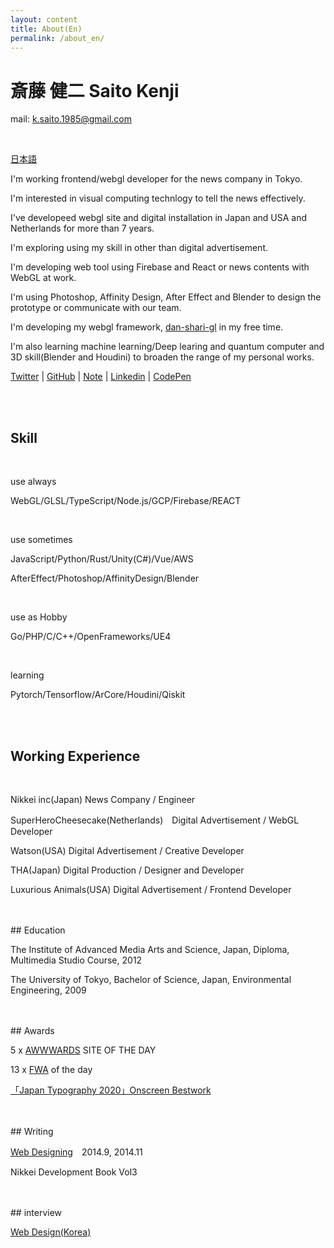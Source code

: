 ```yaml
---
layout: content
title: About(En)
permalink: /about_en/
---
```



<h1 class="about-h1">斎藤 健二 Saito Kenji</h1>

mail: k.saito.1985@gmail.com

<br>

[日本語](/about)

I'm working frontend/webgl developer for the news company in Tokyo.

I'm interested in visual computing technlogy to tell the news effectively.

I've developeed webgl site and digital installation in Japan and USA and Netherlands for more than 7 years.

I'm exploring using my skill in other than digital advertisement.

I'm developing web tool using Firebase and React or news contents with WebGL at work.

I'm using Photoshop, Affinity Design, After Effect and Blender to design the prototype or communicate with our team.

I'm developing my webgl framework, [dan-shari-gl](https://github.com/kenjiSpecial/dan-shari-gl) in my free time.

I'm also learning machine learning/Deep learing and quantum computer and 3D skill(Blender and Houdini) to broaden the range of my personal works.


[Twitter](https://twitter.com/kenji_special)
 | [GitHub](https://github.com/kenjiSpecial)
 | [Note](https://note.com/kenji_special)
 | [Linkedin](https://www.linkedin.com/in/kenji-saito-5a327340)
 | [CodePen](http://codepen.io/kenjiSpecial/)

<br>
<br>
<h2>Skill</h2>
<br>

use always

WebGL/GLSL/TypeScript/Node.js/GCP/Firebase/REACT

<br>

use sometimes

JavaScript/Python/Rust/Unity(C#)/Vue/AWS

AfterEffect/Photoshop/AffinityDesign/Blender

<br>

use as Hobby

Go/PHP/C/C++/OpenFrameworks/UE4

<br>

learning

Pytorch/Tensorflow/ArCore/Houdini/Qiskit


<br>
<br>

## Working Experience
<br>

Nikkei inc(Japan) News Company / Engineer

SuperHeroCheesecake(Netherlands)　Digital Advertisement / WebGL Developer

Watson(USA) Digital Advertisement / Creative Developer

THA(Japan) Digital Production / Designer and Developer

Luxurious Animals(USA) Digital Advertisement / Frontend Developer


<br>
<br>
## Education
<br>

The Institute of Advanced Media Arts and Science, Japan, Diploma, Multimedia Studio Course, 2012


The University of Tokyo, Bachelor of Science, Japan, Environmental Engineering, 2009


<br>
<br>
## Awards
<br>

5 x [AWWWARDS](https://www.awwwards.com/) SITE OF THE DAY

13 x [FWA](https://thefwa.com/) of the day

[「Japan Typography 2020」Onscreen Bestwork](https://www.nikkei.com/article/DGXMZO52016060R11C19A1000000/)

<br>
<br>
## Writing
<br>

[Web Designing](https://book.mynavi.jp/wdonline/)　2014.9, 2014.11

Nikkei Development Book Vol3

<br>
<br>
## interview
<br>

[Web Design(Korea)](http://kenjispecial.github.io/2015/09/magazine)

